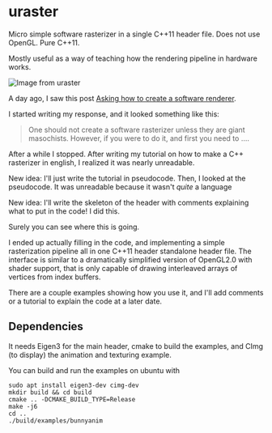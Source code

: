 # uraster

Micro simple software rasterizer in a single C++11 header file.  Does not use OpenGL.  Pure C++11.   

Mostly useful as a way of teaching how the rendering pipeline in hardware works.

![Image from uraster](https://raw.githubusercontent.com/Steve132/uraster/master/example/screenshot.jpg)

A day ago, I saw this post [Asking how to create a software renderer](http://www.reddit.com/r/GraphicsProgramming/comments/2whjam/creating_a_software_renderer/).

I started writing my response, and it looked something like this:

> One should not create a software rasterizer unless they are giant masochists.  However, if you were to do it, and first you need to ....
    
After a while I stopped.  After writing my tutorial on how to make a C++ rasterizer in english, I realized it was nearly unreadable.

New idea:  I'll just write the tutorial in pseudocode.  Then, I looked at the pseudocode.  It was unreadable because it wasn't *quite* a language

New idea: I'll write the skeleton of the header with comments explaining what to put in the code!  I did this.

Surely you can see where this is going.   

I ended up actually filling in the code, and implementing a simple rasterization pipeline all in one C++11 header standalone header file.  The interface is similar to a dramatically simplified version of OpenGL2.0 with shader support, that is only capable of drawing interleaved arrays of vertices from index buffers.

There are a couple examples showing how you use it, and I'll add comments or a tutorial to explain the code at a later date.

## Dependencies

It needs Eigen3 for the main header, cmake to build the examples, and CImg (to display) the animation and texturing example.

You can build and run the examples on ubuntu with

    sudo apt install eigen3-dev cimg-dev
    mkdir build && cd build
    cmake .. -DCMAKE_BUILD_TYPE=Release
    make -j6
    cd ..
    ./build/examples/bunnyanim
